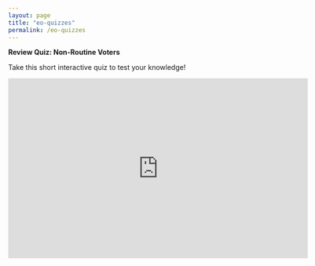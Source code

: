 ```yaml
---
layout: page
title: "eo-quizzes"
permalink: /eo-quizzes
---
```


**Review Quiz: Non-Routine Voters**

Take this short interactive quiz to test your knowledge! 

<iframe src="https://fairfaxcounty-my.sharepoint.com/personal/alina_selnickescobar_fairfaxcounty_gov/_layouts/15/Doc.aspx?sourcedoc={e796b7fe-073f-4b02-81cd-e2d483cd2797}&amp;action=embedview&amp;wdAr=1.7777777777777777" width="610px" height="367px" frameborder="0">This is an embedded <a target="_blank" href="https://office.com">Microsoft Office</a> presentation, powered by <a target="_blank" href="https://office.com/webapps">Office</a>.</iframe>

